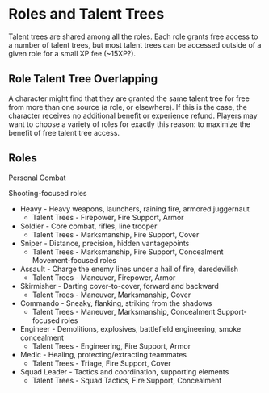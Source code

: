 # Roles and Talent Trees

Talent trees are shared among all the roles. Each role grants free access to a number of talent trees, but most talent trees can be accessed outside of a given role for a small XP fee (~15XP?).

## Role Talent Tree Overlapping

A character might find that they are granted the same talent tree for free from more than one source (a role, or elsewhere). If this is the case, the character receives no additional benefit or experience refund. Players may want to choose a variety of roles for exactly this reason: to maximize the benefit of free talent tree access.

## Roles

Personal Combat

Shooting-focused roles
* Heavy - Heavy weapons, launchers, raining fire, armored juggernaut
  * Talent Trees - Firepower, Fire Support, Armor
* Soldier - Core combat, rifles, line trooper
  * Talent Trees - Marksmanship, Fire Support, Cover
* Sniper - Distance, precision, hidden vantagepoints
  * Talent Trees - Marksmanship, Fire Support, Concealment
Movement-focused roles
* Assault - Charge the enemy lines under a hail of fire, daredevilish
  * Talent Trees - Maneuver, Firepower, Armor
* Skirmisher - Darting cover-to-cover, forward and backward
  * Talent Trees - Maneuver, Marksmanship, Cover
* Commando - Sneaky, flanking, striking from the shadows
  * Talent Trees - Maneuver, Marksmanship, Concealment
Support-focused roles
* Engineer - Demolitions, explosives, battlefield engineering, smoke concealment
  * Talent Trees - Engineering, Fire Support, Armor
* Medic - Healing, protecting/extracting teammates
  * Talent Trees - Triage, Fire Support, Cover
* Squad Leader - Tactics and coordination, supporting elements
  * Talent Trees - Squad Tactics, Fire Support, Concealment
